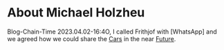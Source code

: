 # About Michael Holzheu

Blog-Chain-Time 2023.04.02-16:4O, I called Frithjof with [WhatsApp] and we agreed how we could share the [Cars](20000004.md) in the near [Future](10000004.md).
